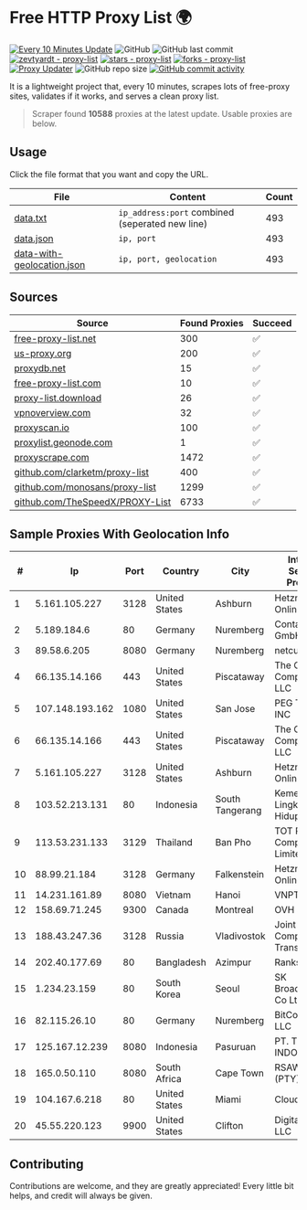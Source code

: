 
# Free HTTP Proxy List 🌍

[![Every 10 Minutes Update](https://github.com/mertguvencli/http-proxy-list/actions/workflows/main.yml/badge.svg?branch=main)](https://github.com/mertguvencli/http-proxy-list/actions/workflows/main.yml)
![GitHub](https://img.shields.io/github/license/mertguvencli/http-proxy-list)
![GitHub last commit](https://img.shields.io/github/last-commit/mertguvencli/http-proxy-list)
[![zevtyardt - proxy-list](https://img.shields.io/static/v1?label=zevtyardt&message=proxy-list&color=blue&logo=github)](https://github.com/zevtyardt/proxy-list "Go to GitHub repo")
[![stars - proxy-list](https://img.shields.io/github/stars/zevtyardt/proxy-list?style=social)](https://github.com/zevtyardt/proxy-list)
[![forks - proxy-list](https://img.shields.io/github/forks/zevtyardt/proxy-list?style=social)](https://github.com/zevtyardt/proxy-list)
[![Proxy Updater](https://github.com/zevtyardt/proxy-list/workflows/Proxy%20Updater/badge.svg)](https://github.com/zevtyardt/proxy-list/actions?query=workflow:"Proxy+Updater")
![GitHub repo size](https://img.shields.io/github/repo-size/zevtyardt/proxy-list)
[![GitHub commit activity](https://img.shields.io/github/commit-activity/m/zevtyardt/proxy-list?logo=commits)](https://github.com/zevtyardt/proxy-list/commits/main)

It is a lightweight project that, every 10 minutes, scrapes lots of free-proxy sites, validates if it works, and serves a clean proxy list.

> Scraper found **10588** proxies at the latest update. Usable proxies are below.

## Usage

Click the file format that you want and copy the URL.

|File|Content|Count|
|----|-------|-----|
|[data.txt](https://raw.githubusercontent.com/mertguvencli/http-proxy-list/main/proxy-list/data.txt)|`ip_address:port` combined (seperated new line)|493|
|[data.json](https://raw.githubusercontent.com/mertguvencli/http-proxy-list/main/proxy-list/data.json)|`ip, port`|493|
|[data-with-geolocation.json](https://raw.githubusercontent.com/mertguvencli/http-proxy-list/main/proxy-list/data-with-geolocation.json)|`ip, port, geolocation`|493|

## Sources

|Source|Found Proxies|Succeed|
|------|-------------|-------|
|[free-proxy-list.net](https://free-proxy-list.net)|300|✅|
|[us-proxy.org](https://www.us-proxy.org)|200|✅|
|[proxydb.net](http://proxydb.net)|15|✅|
|[free-proxy-list.com](https://free-proxy-list.com/?page=&port=&type%5B%5D=http&type%5B%5D=https&up_time=0&search=Search)|10|✅|
|[proxy-list.download](https://www.proxy-list.download/HTTP)|26|✅|
|[vpnoverview.com](https://vpnoverview.com/privacy/anonymous-browsing/free-proxy-servers)|32|✅|
|[proxyscan.io](https://www.proxyscan.io)|100|✅|
|[proxylist.geonode.com](https://proxylist.geonode.com/api/proxy-list?limit=300&page=1&sort_by=lastChecked&sort_type=desc&protocols=http,https)|1|✅|
|[proxyscrape.com](https://api.proxyscrape.com/v2/?request=displayproxies&protocol=http&timeout=10000&country=all&ssl=all&anonymity=all)|1472|✅|
|[github.com/clarketm/proxy-list](https://raw.githubusercontent.com/clarketm/proxy-list/master/proxy-list-raw.txt)|400|✅|
|[github.com/monosans/proxy-list](https://raw.githubusercontent.com/monosans/proxy-list/main/proxies/http.txt)|1299|✅|
|[github.com/TheSpeedX/PROXY-List](https://raw.githubusercontent.com/TheSpeedX/PROXY-List/master/http.txt)|6733|✅|


## Sample Proxies With Geolocation Info

|#|Ip|Port|Country|City|Internet Service Provider|
|-|--|----|-------|----|-------------------------|
|1|5.161.105.227|3128|United States|Ashburn|Hetzner Online GmbH|
|2|5.189.184.6|80|Germany|Nuremberg|Contabo GmbH|
|3|89.58.6.205|8080|Germany|Nuremberg|netcup GmbH|
|4|66.135.14.166|443|United States|Piscataway|The Constant Company, LLC|
|5|107.148.193.162|1080|United States|San Jose|PEG TECH INC|
|6|66.135.14.166|443|United States|Piscataway|The Constant Company, LLC|
|7|5.161.105.227|3128|United States|Ashburn|Hetzner Online GmbH|
|8|103.52.213.131|80|Indonesia|South Tangerang|Kementerian Lingkungan Hidup|
|9|113.53.231.133|3129|Thailand|Ban Pho|TOT Public Company Limited|
|10|88.99.21.184|3128|Germany|Falkenstein|Hetzner Online GmbH|
|11|14.231.161.89|8080|Vietnam|Hanoi|VNPT|
|12|158.69.71.245|9300|Canada|Montreal|OVH SAS|
|13|188.43.247.36|3128|Russia|Vladivostok|Joint Stock Company TransTeleCom|
|14|202.40.177.69|80|Bangladesh|Azimpur|Ranks ITT|
|15|1.234.23.159|80|South Korea|Seoul|SK Broadband Co Ltd|
|16|82.115.26.10|80|Germany|Nuremberg|BitCommand LLC|
|17|125.167.12.239|8080|Indonesia|Pasuruan|PT. TELKOM INDONESIA|
|18|165.0.50.110|8080|South Africa|Cape Town|RSAWEB (PTY) LTD|
|19|104.167.6.218|80|United States|Miami|Cloud South|
|20|45.55.220.123|9900|United States|Clifton|DigitalOcean, LLC|



## Contributing

Contributions are welcome, and they are greatly appreciated! Every
little bit helps, and credit will always be given.

